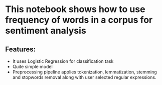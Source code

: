 # This notebook shows how to use frequency of words in a corpus for sentiment analysis

## Features:
- It uses Logistic Regression for classification task
- Quite simple model
- Preprocessing pipeline applies tokenization, lemmatization, stemming and stopwords removal along with user selected regular expressions.
